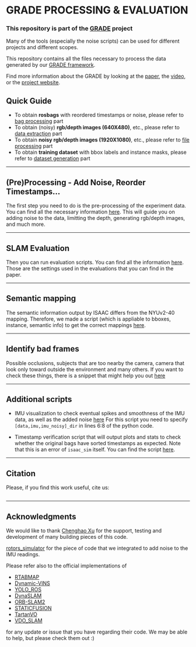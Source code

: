 # GRADE PROCESSING & EVALUATION

### This repository is part of the [GRADE](https://eliabntt.github.io/GRADE-RR/home) project

Many of the tools (especially the noise scripts) can be used for different projects and different scopes.

This repository contains all the files necessary to process the data generated by our [GRADE framework](https://eliabntt.github.io/GRADE-RR/home).

Find more information about the GRADE by looking at the [paper](), the [video](), or the [project website](https://eliabntt.github.io/GRADE-RR/home).

## Quick Guide
- To obtain **rosbags** with reordered timestamps or noise, please refer to [bag processing](preprocessing/PREPROCESSING.md#L74) part
- To obtain (noisy) **rgb/depth images (640X480)**, etc., please refer to [data extraction](preprocessing/PREPROCESSING.md#L88) part
- To obtain **noisy rgb/depth images (1920X1080)**, etc., please refer to [file processing](preprocessing/PREPROCESSING.md#L88) part
- To obtain **training dataset** with bbox labels and instance masks, please refer to [dataset generation](training_dataset_generation/MAPPING.md) part
___
## (Pre)Processing  -  Add Noise, Reorder Timestamps...
The first step you need to do is the pre-processing of the experiment data.
You can find all the necessary information [here](preprocessing/PREPROCESSING.md).
This will guide you on adding noise to the data, limitting the depth, generating rgb/depth images, and much more.
___
## SLAM Evaluation
Then you can run evaluation scripts. You can find all the information [here](SLAM_evaluation/EVAL.md).
Those are the settings used in the evaluations that you can find in the paper.
___
## Semantic mapping
The semantic information output by ISAAC differs from the NYUv2-40 mapping.
Therefore, we made a script (which is appliable to bboxes, instance, semantic info) to get the correct mappings [here]().
___
## Identify bad frames
Possible occlusions, subjects that are too nearby the camera, camera that look only toward outside the environment and many others.
If you want to check these things, there is a snippet that might help you out [here](https://github.com/robot-perception-group/GRADE-eval/blob/main/mapping_and_visualization/convert_classes.py#L60)
___
## Additional scripts
- IMU visualization to check eventual spikes and smoothness of the IMU data, as well as the added noise 
  [here](https://github.com/robot-perception-group/GRADE-eval/blob/main/additional_scripts/imu_visualize.py)
  For this script you need to specify `[data,imu,imu_noisy]_dir` in lines 6:8 of the python code.
  
- Timestamp verification script that will output plots and stats to check whether the original bags have sorted timestamps as expected. Note that this is an error of  `isaac_sim` itself. You can find the script [here](https://github.com/robot-perception-group/GRADE-eval/blob/main/additional_scripts/timestamp_verification.py).
  
___
## Citation
Please, if you find this work useful, cite us:
```

```
_____

## Acknowledgments
We would like to thank [Chenghao Xu](https://github.com/Kyle-Xu001) for the support, testing and development of many building pieces of this code.

[rotors_simulator](https://github.com/ethz-asl/rotors_simulator) for the piece of code that we integrated to add noise to the IMU readings.

Please refer also to the official implementations of 
- [RTABMAP](https://github.com/introlab/rtabmap)
- [Dynamic-VINS](https://github.com/HITSZ-NRSL/Dynamic-VINS)
- [YOLO_ROS](https://github.com/hirokiyokoyama/yolo_ros)
- [DynaSLAM](https://github.com/BertaBescos/DynaSLAM)
- [ORB-SLAM2](https://github.com/raulmur/ORB_SLAM2)
- [STATICFUSION](https://github.com/raluca-scona/staticfusion)
- [TartanVO](https://github.com/castacks/tartanvo)
- [VDO_SLAM](https://github.com/halajun/VDO_SLAM)

for any update or issue that you have regarding their code. We may be able to help, but please check them out :) 
